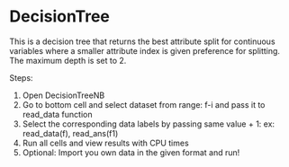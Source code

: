 # DecisionTree

This is a decision tree that returns the best attribute split for continuous variables where a smaller attribute index is given preference for splitting. The maximum depth is set to 2.

Steps:
1. Open DecisionTreeNB
2. Go to bottom cell and select dataset from range: f-i and pass it to read_data function
3. Select the corresponding data labels by passing same value + 1: ex: read_data(f), read_ans(f1)
4. Run all cells and view results with CPU times
5. Optional: Import you own data in the given format and run!
